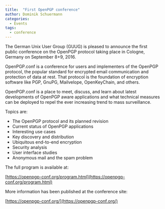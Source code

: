 ```yaml
---
title:  "First OpenPGP conference"
author: Dominik Schuermann
categories: 
  - Events
tags:
  - conference
---
```


The German Unix User Group (GUUG) is pleased to announce the first public conference on the OpenPGP protocol taking place in Cologne, Germany on September 8+9, 2016.

OpenPGP.conf is a conference for users and implementers of the OpenPGP protocol, the popular standard for encrypted email communication and protection of data at rest.
That protocol is the foundation of encryption software like PGP, GnuPG, Mailvelope, OpenKeyChain, and others.

OpenPGP.conf is a place to meet, discuss, and learn about latest developments of OpenPGP aware applications and what technical measures can be deployed to repel the ever increasing trend to mass surveillance.

Topics are:

  - The OpenPGP protocol and its planned revision
  - Current status of OpenPGP applications
  - Interesting use cases
  - Key discovery and distribution
  - Ubiquitous end-to-end encryption
  - Security analysis
  - User interface studies
  - Anonymous mail and the spam problem

The full program is available at:

  [https://openpgp-conf.org/program.html](https://openpgp-conf.org/program.html)

More information has been published at the conference site:

  [https://openpgp-conf.org/](https://openpgp-conf.org/)
